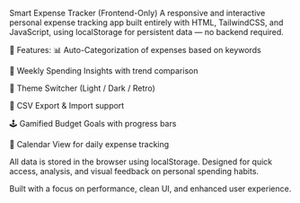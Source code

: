Smart Expense Tracker (Frontend-Only)
A responsive and interactive personal expense tracking app built entirely with HTML, TailwindCSS, and JavaScript, using localStorage for persistent data — no backend required.

🚀 Features:
📊 Auto-Categorization of expenses based on keywords

🧠 Weekly Spending Insights with trend comparison

🎨 Theme Switcher (Light / Dark / Retro)

🔗 CSV Export & Import support

🕹️ Gamified Budget Goals with progress bars

📅 Calendar View for daily expense tracking

All data is stored in the browser using localStorage. Designed for quick access, analysis, and visual feedback on personal spending habits.

Built with a focus on performance, clean UI, and enhanced user experience.
